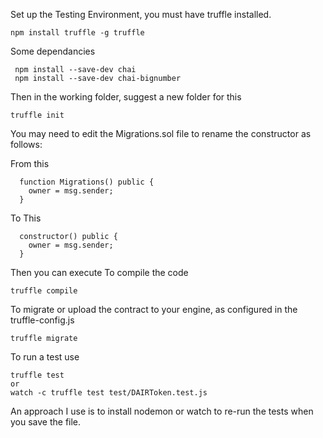 Set up the Testing Environment, you must have truffle installed.

```
npm install truffle -g truffle
```

Some dependancies
```
 npm install --save-dev chai
 npm install --save-dev chai-bignumber

```

Then in the working folder, suggest a new folder for this

```
truffle init
```

You may need to edit the Migrations.sol file to rename the constructor as follows:


From this
```
  function Migrations() public {
    owner = msg.sender;
  }
```

To This
```
  constructor() public {
    owner = msg.sender;
  }
```

Then you can execute
To compile the code
```
truffle compile
```
To migrate or upload the contract to your engine, as configured in the truffle-config.js
```
truffle migrate
```
To run a test use
```
truffle test
or
watch -c truffle test test/DAIRToken.test.js
```

An approach I use is to install nodemon or watch to re-run the tests when you save the file.
